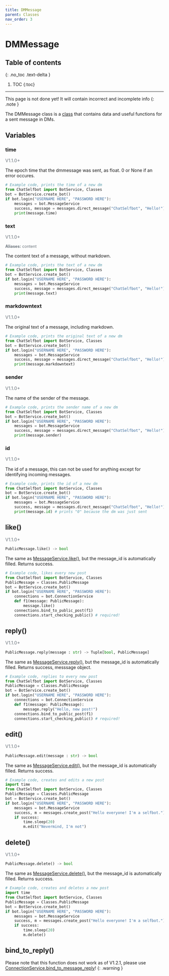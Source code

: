 ```yaml
---
title: DMMessage
parent: Classes
nav_order: 3
---
```


# DMMessage

## Table of contents
{: .no_toc .text-delta }

1. TOC
{:toc}

---

This page is not done yet! It will contain incorrect and incomplete info
{: .note }

The DMMessage class is a [class](/docs/Classes/index.md) that contains data and useful functions for a sent message in DMs.

## Variables
### time
<p style="font-size: 0.9rem; color: #6c757d;">V1.1.0+</p>

The epoch time that the dmmessage was sent, as float. 0 or None if an error occures.
```py
# Example code, prints the time of a new dm
from ChatSelfbot import BotService, Classes
bot = BotService.create_bot()
if bot.login("USERNAME HERE", "PASSWORD HERE"):
    messages = bot.MessageService
    success, message = messages.direct_message("ChatSelfbot", "Hello!")
    print(message.time)
```

### text
<p style="font-size: 0.9rem; color: #6c757d;">V1.1.0+</p>
<p style="font-size: 0.8rem; color: #6c757d;"><b>Aliases:</b> content</p>

The content text of a message, without markdown.
```py
# Example code, prints the text of a new dm
from ChatSelfbot import BotService, Classes
bot = BotService.create_bot()
if bot.login("USERNAME HERE", "PASSWORD HERE"):
    messages = bot.MessageService
    success, message = messages.direct_message("ChatSelfbot", "Hello!")
    print(message.text)
```

### markdowntext
<p style="font-size: 0.9rem; color: #6c757d;">V1.1.0+</p>

The original text of a message, including markdown.
```py
# Example code, prints the original text of a new dm
from ChatSelfbot import BotService, Classes
bot = BotService.create_bot()
if bot.login("USERNAME HERE", "PASSWORD HERE"):
    messages = bot.MessageService
    success, message = messages.direct_message("ChatSelfbot", "Hello!")
    print(message.markdowntext)
```

### sender
<p style="font-size: 0.9rem; color: #6c757d;">V1.1.0+</p>

The name of the sender of the message.
```py
# Example code, prints the sender name of a new dm
from ChatSelfbot import BotService, Classes
bot = BotService.create_bot()
if bot.login("USERNAME HERE", "PASSWORD HERE"):
    messages = bot.MessageService
    success, message = messages.direct_message("ChatSelfbot", "Hello!")
    print(message.sender)
```

### id
<p style="font-size: 0.9rem; color: #6c757d;">V1.1.0+</p>

The id of a message, this can not be used for anything except for identifying incoming messages.
```py
# Example code, prints the id of a new dm
from ChatSelfbot import BotService, Classes
bot = BotService.create_bot()
if bot.login("USERNAME HERE", "PASSWORD HERE"):
    messages = bot.MessageService
    success, message = messages.direct_message("ChatSelfbot", "Hello!")
    print(message.id) # prints "0" because the dm was just sent
```

## like()
<p style="font-size: 0.9rem; color: #6c757d;">V1.1.0+</p>

```py
PublicMessage.like() -> bool
```
The same as [MessageService.like()](https://docs.bjarnos.dev/docs/Services/MessageService.html#messageservicelike), but the message_id is automatically filled. Returns success.
```py
# Example code, likes every new post
from ChatSelfbot import BotService, Classes
PublicMessage = Classes.PublicMessage
bot = BotService.create_bot()
if bot.login("USERNAME HERE", "PASSWORD HERE"):
    connections = bot.ConnectionService
    def f1(message: PublicMessage):
        message.like()
    connections.bind_to_public_post(f1)
    connections.start_checking_public() # required!
```

## reply()
<p style="font-size: 0.9rem; color: #6c757d;">V1.1.0+</p>

```py
PublicMessage.reply(message : str) -> Tuple[bool, PublicMessage]
```
The same as [MessageService.reply()](https://docs.bjarnos.dev/docs/Services/MessageService.html#messageservicereply), but the message_id is automatically filled. Returns success, messsage object.
```py
# Example code, replies to every new post
from ChatSelfbot import BotService, Classes
PublicMessage = Classes.PublicMessage
bot = BotService.create_bot()
if bot.login("USERNAME HERE", "PASSWORD HERE"):
    connections = bot.ConnectionService
    def f1(message: PublicMessage):
        message.reply("Hello, new post!")
    connections.bind_to_public_post(f1)
    connections.start_checking_public() # required!
```

## edit()
<p style="font-size: 0.9rem; color: #6c757d;">V1.1.0+</p>

```py
PublicMessage.edit(message : str) -> bool
```
The same as [MessageService.edit()](https://docs.bjarnos.dev/docs/Services/MessageService.html#messageserviceedit), but the message_id is automatically filled. Returns success.
```py
# Example code, creates and edits a new post
import time
from ChatSelfbot import BotService, Classes
PublicMessage = Classes.PublicMessage
bot = BotService.create_bot()
if bot.login("USERNAME HERE", "PASSWORD HERE"):
    messages = bot.MessageService
    success, m = messages.create_post("Hello everyone! I'm a selfbot.")
    if success:
        time.sleep(20)
        m.edit("Nevermind, I'm not")
```

## delete()
<p style="font-size: 0.9rem; color: #6c757d;">V1.1.0+</p>

```py
PublicMessage.delete() -> bool
```
The same as [MessageService.delete()](https://docs.bjarnos.dev/docs/Services/MessageService.html#messageserviceedit), but the message_id is automatically filled. Returns success.
```py
# Example code, creates and deletes a new post
import time
from ChatSelfbot import BotService, Classes
PublicMessage = Classes.PublicMessage
bot = BotService.create_bot()
if bot.login("USERNAME HERE", "PASSWORD HERE"):
    messages = bot.MessageService
    success, m = messages.create_post("Hello everyone! I'm a selfbot.")
    if success:
        time.sleep(20)
        m.delete()
```

## bind_to_reply()
Please note that this function does not work as of V1.2.1, please use [ConnectionService.bind_to_message_reply](https://docs.bjarnos.dev/docs/Services/ConnectionService.html#connectionservicebind_to_message_reply)!
{: .warning }
